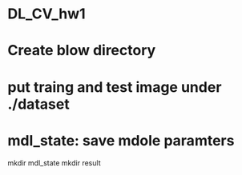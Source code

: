 # DL_CV_hw1
# Create blow directory
# put traing and test image under ./dataset
# mdl_state: save mdole paramters
mkdir mdl_state
mkdir result
